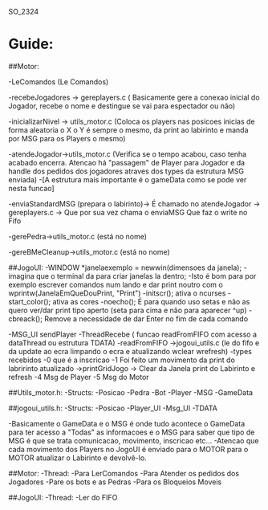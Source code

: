S O _ 2 3 2 4 

# Guide:


##Motor:

-LeComandos (Le Comandos)

-recebeJogadores -> gereplayers.c  ( Basicamente gere a conexao inicial do Jogador, recebe o nome e destingue se vai para espectador ou não)

-inicializarNivel -> utils_motor.c (Coloca os players nas posicoes inicias de forma aleatoria o X o Y é sempre o mesmo, da print ao labirinto e manda por MSG para os Players o mesmo)

-atendeJogador->utils_motor.c (Verifica se o tempo acabou, caso tenha acabado encerra. Atencao há "passagem" de Player para Jogador e da handle dos pedidos dos jogadores atraves dos types da estrutura MSG enviada) 
-[A estrutura mais importante é o gameData como se pode ver nesta funcao]

-enviaStandardMSG (prepara o labirinto)-> É chamado no atendeJogador -> gereplayers.c -> Que por sua vez chama o enviaMSG Que faz o write no Fifo

-gerePedra->utils_motor.c (está no nome)

-gereBMeCleanup->utils_motor.c (está no nome)


##JogoUI: 
-WINDOW *janelaexemplo = newwin(dimensoes da janela); 
-imagina que o terminal da para criar janelas la dentro;
-Isto é bom para por exemplo escrever comandos num lando e dar print noutro com o wprintw(JanelaEmQueDouPrint, "Print")
-initscr();  ativa o ncurses
-start_color(); ativa as cores
-noecho(); É para quando uso setas e não as quero ver/dar print tipo aperto (seta para cima e não para aparecer ^up)
-cbreack(); Remove a necessidade de dar Enter no fim de cada comando 

-MSG_UI sendPlayer
-ThreadRecebe ( funcao readFromFIFO com acesso a dataThread ou estrutura TDATA)
-readFromFIFO ->jogoui_utils.c (le do fifo e da update ao ecra limpando o ecra e atualizando wclear wrefresh)
-types recebidos
-0 que é a inscricao 
-1 Foi feito um movimento da print do labririnto atualizado ->printGridJogo -> Clear da Janela print do Labirinto e refresh 
-4 Msg de Player
-5 Msg do Motor

##Utils_motor.h:
-Structs:
-Posicao 
-Pedra
-Bot
-Player
-MSG
-GameData

##jogoui_utils.h:
-Structs:
-Posicao
-Player_UI
-Msg_UI
-TDATA


-Basicamente o GameData e o MSG é onde tudo acontece o GameData para ter acesso a "Todas" as informacoes e o MSG para saber que tipo de MSG é que se trata comunicacao, movimento, inscricao etc...
-Atencao que cada movimento dos Players no JogoUI é enviado para o MOTOR para o MOTOR atualizar o Labirinto e devolvê-lo.

##Motor:
-Thread:
-Para LerComandos
-Para Atender os pedidos dos Jogadores
-Pare os bots e as Pedras 
-Para os Bloqueios Moveis 

##JogoUI:
-Thread:
-Ler do FIFO

 
 

